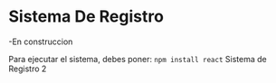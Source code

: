 <h1>Sistema De Registro</h1>

-En construccion

Para ejecutar el sistema, debes poner:
```npm install react```
Sistema de Registro 2

